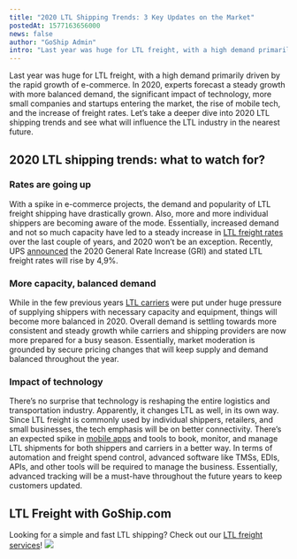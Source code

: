 ```yaml
---
title: "2020 LTL Shipping Trends: 3 Key Updates on the Market"
postedAt: 1577163656000
news: false
author: "GoShip Admin"
intro: "Last year was huge for LTL freight, with a high demand primarily driven by the rapid growth of e-commerce. In 2020, experts forecast a steady growth with more balanced demand, the significant impact of technology, more small companies and startups entering the market, the rise of mobile tech, and the increase of freight rates. Let’s take a deeper dive into 2020 LTL shipping trends and see what will influence the LTL industry in the nearest future. \n\n2020 LTL shipping trends: what to watch for?\n-\n\n\nRates are"
---
```

Last year was huge for LTL freight, with a high demand primarily driven by the rapid growth of e-commerce. In 2020, experts forecast a steady growth with more balanced demand, the significant impact of technology, more small companies and startups entering the market, the rise of mobile tech, and the increase of freight rates. Let’s take a deeper dive into 2020 LTL shipping trends and see what will influence the LTL industry in the nearest future.

2020 LTL shipping trends: what to watch for?
--------------------------------------------

### Rates are going up

With a spike in e-commerce projects, the demand and popularity of LTL freight shipping have drastically grown. Also, more and more individual shippers are becoming aware of the mode. Essentially, increased demand and not so much capacity have led to a steady increase in [LTL freight rates](https://www.goship.com/blog/factors-determine-ltl-shipping-rates/) over the last couple of years, and 2020 won’t be an exception. Recently, UPS [announced](https://www.shipware.com/ups-2020-rate-increases/) the 2020 General Rate Increase (GRI) and stated LTL freight rates will rise by 4,9%.

### More capacity, balanced demand

While in the few previous years [LTL carriers](https://www.goship.com/blog/how-to-choose-the-right-ltl-carriers/) were put under huge pressure of supplying shippers with necessary capacity and equipment, things will become more balanced in 2020. Overall demand is settling towards more consistent and steady growth while carriers and shipping providers are now more prepared for a busy season. Essentially, market moderation is grounded by secure pricing changes that will keep supply and demand balanced throughout the year.

### Impact of technology

There’s no surprise that technology is reshaping the entire logistics and transportation industry. Apparently, it changes LTL as well, in its own way. Since LTL freight is commonly used by individual shippers, retailers, and small businesses, the tech emphasis will be on better connectivity. There’s an expected spike in [mobile apps](https://www.goship.com/blog/how-to-choose-the-best-shipping-app/) and tools to book, monitor, and manage LTL shipments for both shippers and carriers in a better way. In terms of automation and freight spend control, advanced software like TMSs, EDIs, APIs, and other tools will be required to manage the business. Essentially, advanced tracking will be a must-have throughout the future years to keep customers updated.

LTL Freight with GoShip.com
---------------------------

Looking for a simple and fast LTL shipping? Check out our [LTL freight services](https://www.goship.com/shipping-services/ltl-freight-shipping/)! [![](https://www.goship.com/wp-content/uploads/2021/02/1ace89b4-fe28-40ff-a2a7-4cddc60fc9ec.png)](https://www.goship.com/)
